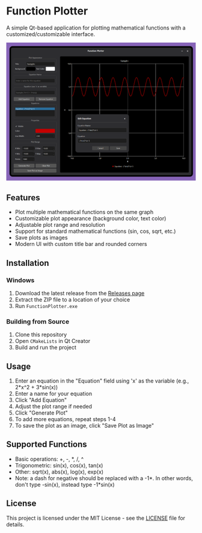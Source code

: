 # Function Plotter

A simple Qt-based application for plotting mathematical functions with a customized/customizable interface.

![Function Plotter Screenshot](screenshots/main_window.png)

## Features

- Plot multiple mathematical functions on the same graph
- Customizable plot appearance (background color, text color)
- Adjustable plot range and resolution
- Support for standard mathematical functions (sin, cos, sqrt, etc.)
- Save plots as images
- Modern UI with custom title bar and rounded corners

## Installation

### Windows
1. Download the latest release from the [Releases page](https://github.com/mrbrown24/FunctionPlotter/releases)
2. Extract the ZIP file to a location of your choice
3. Run `FunctionPlotter.exe`

### Building from Source
1. Clone this repository
2. Open `CMakeLists` in Qt Creator
3. Build and run the project

## Usage

1. Enter an equation in the "Equation" field using 'x' as the variable (e.g., 2\*x^2 + 3\*sin(x))
2. Enter a name for your equation
3. Click "Add Equation"
4. Adjust the plot range if needed
5. Click "Generate Plot"
6. To add more equations, repeat steps 1-4
7. To save the plot as an image, click "Save Plot as Image"

## Supported Functions

- Basic operations: +, -, *, /, ^
- Trigonometric: sin(x), cos(x), tan(x)
- Other: sqrt(x), abs(x), log(x), exp(x)
- Note: a dash for negative should be replaced with a -1*. In other words, don't type -sin(x), instead type -1*sin(x)

## License

This project is licensed under the MIT License - see the [LICENSE](LICENSE) file for details.
